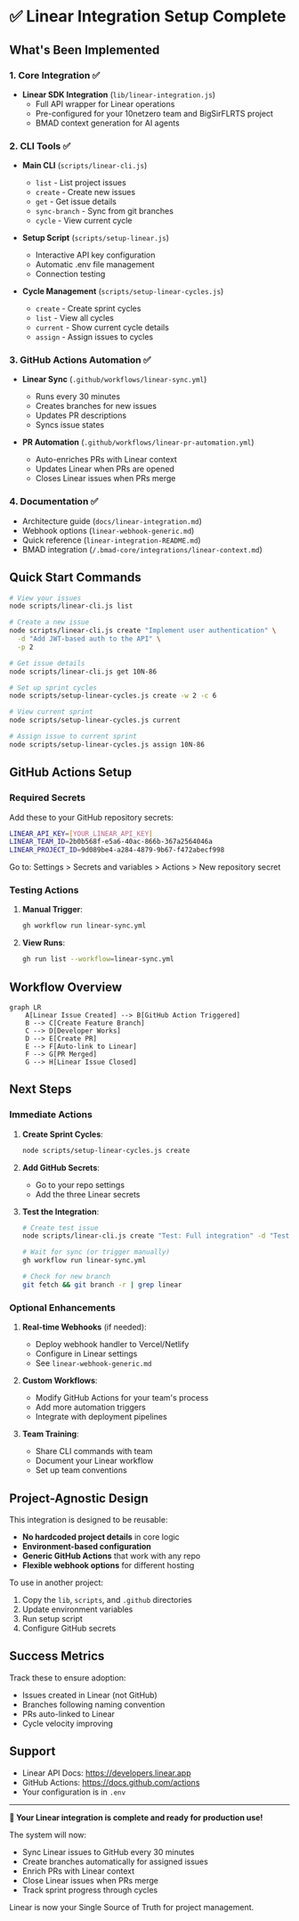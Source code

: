 # ✅ Linear Integration Setup Complete

## What's Been Implemented

### 1. Core Integration ✅
- **Linear SDK Integration** (`lib/linear-integration.js`)
  - Full API wrapper for Linear operations
  - Pre-configured for your 10netzero team and BigSirFLRTS project
  - BMAD context generation for AI agents

### 2. CLI Tools ✅
- **Main CLI** (`scripts/linear-cli.js`)
  - `list` - List project issues
  - `create` - Create new issues
  - `get` - Get issue details
  - `sync-branch` - Sync from git branches
  - `cycle` - View current cycle

- **Setup Script** (`scripts/setup-linear.js`)
  - Interactive API key configuration
  - Automatic .env file management
  - Connection testing

- **Cycle Management** (`scripts/setup-linear-cycles.js`)
  - `create` - Create sprint cycles
  - `list` - View all cycles
  - `current` - Show current cycle details
  - `assign` - Assign issues to cycles

### 3. GitHub Actions Automation ✅
- **Linear Sync** (`.github/workflows/linear-sync.yml`)
  - Runs every 30 minutes
  - Creates branches for new issues
  - Updates PR descriptions
  - Syncs issue states

- **PR Automation** (`.github/workflows/linear-pr-automation.yml`)
  - Auto-enriches PRs with Linear context
  - Updates Linear when PRs are opened
  - Closes Linear issues when PRs merge

### 4. Documentation ✅
- Architecture guide (`docs/linear-integration.md`)
- Webhook options (`linear-webhook-generic.md`)
- Quick reference (`linear-integration-README.md`)
- BMAD integration (`/.bmad-core/integrations/linear-context.md`)

## Quick Start Commands

```bash
# View your issues
node scripts/linear-cli.js list

# Create a new issue
node scripts/linear-cli.js create "Implement user authentication" \
  -d "Add JWT-based auth to the API" \
  -p 2

# Get issue details
node scripts/linear-cli.js get 10N-86

# Set up sprint cycles
node scripts/setup-linear-cycles.js create -w 2 -c 6

# View current sprint
node scripts/setup-linear-cycles.js current

# Assign issue to current sprint
node scripts/setup-linear-cycles.js assign 10N-86
```

## GitHub Actions Setup

### Required Secrets

Add these to your GitHub repository secrets:

```bash
LINEAR_API_KEY=[YOUR_LINEAR_API_KEY]
LINEAR_TEAM_ID=2b0b568f-e5a6-40ac-866b-367a2564046a
LINEAR_PROJECT_ID=9d089be4-a284-4879-9b67-f472abecf998
```

Go to: Settings > Secrets and variables > Actions > New repository secret

### Testing Actions

1. **Manual Trigger**:
   ```bash
   gh workflow run linear-sync.yml
   ```

2. **View Runs**:
   ```bash
   gh run list --workflow=linear-sync.yml
   ```

## Workflow Overview

```mermaid
graph LR
    A[Linear Issue Created] --> B[GitHub Action Triggered]
    B --> C[Create Feature Branch]
    C --> D[Developer Works]
    D --> E[Create PR]
    E --> F[Auto-link to Linear]
    F --> G[PR Merged]
    G --> H[Linear Issue Closed]
```

## Next Steps

### Immediate Actions
1. **Create Sprint Cycles**:
   ```bash
   node scripts/setup-linear-cycles.js create
   ```

2. **Add GitHub Secrets**:
   - Go to your repo settings
   - Add the three Linear secrets

3. **Test the Integration**:
   ```bash
   # Create test issue
   node scripts/linear-cli.js create "Test: Full integration" -d "Testing complete workflow"

   # Wait for sync (or trigger manually)
   gh workflow run linear-sync.yml

   # Check for new branch
   git fetch && git branch -r | grep linear
   ```

### Optional Enhancements

1. **Real-time Webhooks** (if needed):
   - Deploy webhook handler to Vercel/Netlify
   - Configure in Linear settings
   - See `linear-webhook-generic.md`

2. **Custom Workflows**:
   - Modify GitHub Actions for your team's process
   - Add more automation triggers
   - Integrate with deployment pipelines

3. **Team Training**:
   - Share CLI commands with team
   - Document your Linear workflow
   - Set up team conventions

## Project-Agnostic Design

This integration is designed to be reusable:

- **No hardcoded project details** in core logic
- **Environment-based configuration**
- **Generic GitHub Actions** that work with any repo
- **Flexible webhook options** for different hosting

To use in another project:
1. Copy the `lib`, `scripts`, and `.github` directories
2. Update environment variables
3. Run setup script
4. Configure GitHub secrets

## Success Metrics

Track these to ensure adoption:
- Issues created in Linear (not GitHub)
- Branches following naming convention
- PRs auto-linked to Linear
- Cycle velocity improving

## Support

- Linear API Docs: https://developers.linear.app
- GitHub Actions: https://docs.github.com/actions
- Your configuration is in `.env`

---

**🎉 Your Linear integration is complete and ready for production use!**

The system will now:
- Sync Linear issues to GitHub every 30 minutes
- Create branches automatically for assigned issues
- Enrich PRs with Linear context
- Close Linear issues when PRs merge
- Track sprint progress through cycles

Linear is now your Single Source of Truth for project management.